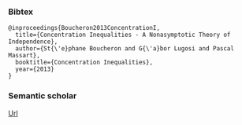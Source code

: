### Bibtex
```
@inproceedings{Boucheron2013ConcentrationI,
  title={Concentration Inequalities - A Nonasymptotic Theory of Independence},
  author={St{\'e}phane Boucheron and G{\'a}bor Lugosi and Pascal Massart},
  booktitle={Concentration Inequalities},
  year={2013}
}
```

### Semantic scholar

[Url](https://www.semanticscholar.org/paper/Concentration-Inequalities-A-Nonasymptotic-Theory-Boucheron-Lugosi/ed796d7626d70749afb0bf713429198f74c8f3df)